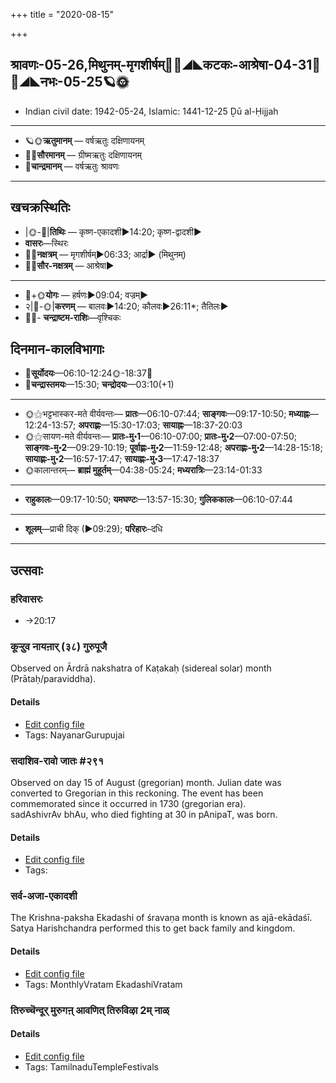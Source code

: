 +++
title = "2020-08-15"

+++
## श्रावणः-05-26,मिथुनम्-मृगशीर्षम्🌛🌌◢◣कटकः-आश्रेषा-04-31🌌🌞◢◣नभः-05-25🪐🌞
- Indian civil date: 1942-05-24, Islamic: 1441-12-25 Ḏū al-Ḥijjah
___________________
- 🪐🌞**ऋतुमानम्** — वर्षऋतुः दक्षिणायनम्
- 🌌🌞**सौरमानम्** — ग्रीष्मऋतुः दक्षिणायनम्
- 🌛**चान्द्रमानम्** — वर्षऋतुः श्रावणः
___________________


## खचक्रस्थितिः
- |🌞-🌛|**तिथिः** — कृष्ण-एकादशी►14:20; कृष्ण-द्वादशी►  
- **वासरः**—स्थिरः  
- 🌌🌛**नक्षत्रम्** — मृगशीर्षम्►06:33; आर्द्रा► (मिथुनम्)  
- 🌌🌞**सौर-नक्षत्रम्** — आश्रेषा►  
___________________
- 🌛+🌞**योगः** — हर्षणः►09:04; वज्रम्►  
- २|🌛-🌞|**करणम्** — बालवः►14:20; कौलवः►26:11*; तैतिलः►  
- 🌌🌛- **चन्द्राष्टम-राशिः**—वृश्चिकः  


## दिनमान-कालविभागाः
- 🌅**सूर्योदयः**—06:10-12:24🌞️-18:37🌇  
- 🌛**चन्द्रास्तमयः**—15:30; **चन्द्रोदयः**—03:10(+1)  
___________________
- 🌞⚝भट्टभास्कर-मते वीर्यवन्तः— **प्रातः**—06:10-07:44; **साङ्गवः**—09:17-10:50; **मध्याह्नः**—12:24-13:57; **अपराह्णः**—15:30-17:03; **सायाह्नः**—18:37-20:03  
- 🌞⚝सायण-मते वीर्यवन्तः— **प्रातः-मु॰1**—06:10-07:00; **प्रातः-मु॰2**—07:00-07:50; **साङ्गवः-मु॰2**—09:29-10:19; **पूर्वाह्णः-मु॰2**—11:59-12:48; **अपराह्णः-मु॰2**—14:28-15:18; **सायाह्णः-मु॰2**—16:57-17:47; **सायाह्णः-मु॰3**—17:47-18:37  
- 🌞कालान्तरम्— **ब्राह्मं मुहूर्तम्**—04:38-05:24; **मध्यरात्रिः**—23:14-01:33  
___________________
- **राहुकालः**—09:17-10:50; **यमघण्टः**—13:57-15:30; **गुलिककालः**—06:10-07:44  
___________________
- **शूलम्**—प्राची दिक् (►09:29); **परिहारः**–दधि  
___________________

## उत्सवाः
### हरिवासरः
- →20:17
### कूऱ्ऱुव नायऩार् (३८) गुरुपूजै

Observed on Ārdrā nakshatra of Kaṭakaḥ (sidereal solar) month (Prātaḥ/paraviddha). 

#### Details
- [Edit config file](https://github.com/jyotisham/adyatithi/tree/master/mahApuruSha/nAyanAr/sidereal_solar_month/nakshatra/04/06/kUr2r2uva%20nAyan2Ar%20%2838%29%20gurupUjai.toml)
- Tags: NayanarGurupujai


### सदाशिव-रावो जातः #२९१

Observed on day 15 of August (gregorian) month. Julian date was converted to Gregorian in this reckoning. The event has been commemorated since it occurred in 1730 (gregorian era).  
sadAshivrAv bhAu, who died fighting at 30 in pAnipaT, was born.

#### Details
- [Edit config file](https://github.com/jyotisham/adyatithi/tree/master/mahApuruSha/xatra-later/gregorian/day/08/15/sadAshiva-rAvo_jAtaH.toml)
- Tags: 


### सर्व-अजा-एकादशी

The Krishna-paksha Ekadashi of śravaṇa month is known as ajā-ekādaśī. Satya Harishchandra performed this to get back family and kingdom.

#### Details
- [Edit config file](https://github.com/jyotisham/adyatithi/tree/master/time_focus/monthly/ekAdashI/description_only/ajA-EkAdazI.toml)
- Tags: MonthlyVratam EkadashiVratam


### तिरुच्चॆन्दूर् मुरुगऩ् आवणित् तिरुविऴा 2म् नाळ्



#### Details
- [Edit config file](https://github.com/jyotisham/adyatithi/tree/master/temples/Tamil/relative_event/tiruccendUr%20AvaNit%20tiruvizhA%20nir2aivu/offset__-10/tiruccendUr%20murugan2%20AvaNit%20tiruvizhA%20%23%232%23%23m%20nAL.toml)
- Tags: TamilnaduTempleFestivals


